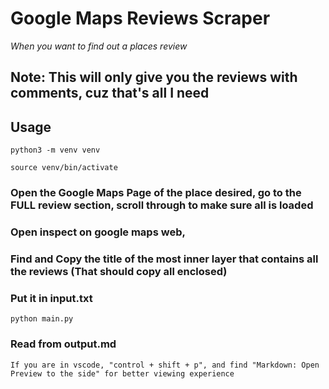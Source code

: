# Google Maps Reviews Scraper

*When you want to find out a places review*

## Note: This will only give you the reviews with comments, cuz that's all I need

## Usage
```
python3 -m venv venv
```
```
source venv/bin/activate
```
### Open the Google Maps Page of the place desired, go to the FULL review section, scroll through to make sure all is loaded
### Open inspect on google maps web,
### Find and Copy the title of the most inner layer that contains all the reviews (That should copy all enclosed)
### Put it in input.txt
```
python main.py
```
### Read from output.md
``
If you are in vscode, "control + shift + p", and find "Markdown: Open Preview to the side" for better viewing experience
``
